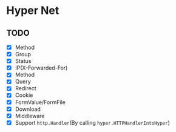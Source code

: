 # Hyper Net

## TODO

- [x] Method
- [x] Group
- [x] Status
- [x] IP(X-Forwarded-For)
- [x] Method
- [x] Query
- [x] Redirect
- [x] Cookie
- [x] FormValue/FormFile
- [x] Download
- [x] Middleware
- [x] Support `http.Handler`(By calling `hyper.HTTPHandlerIntoHyper`) 
